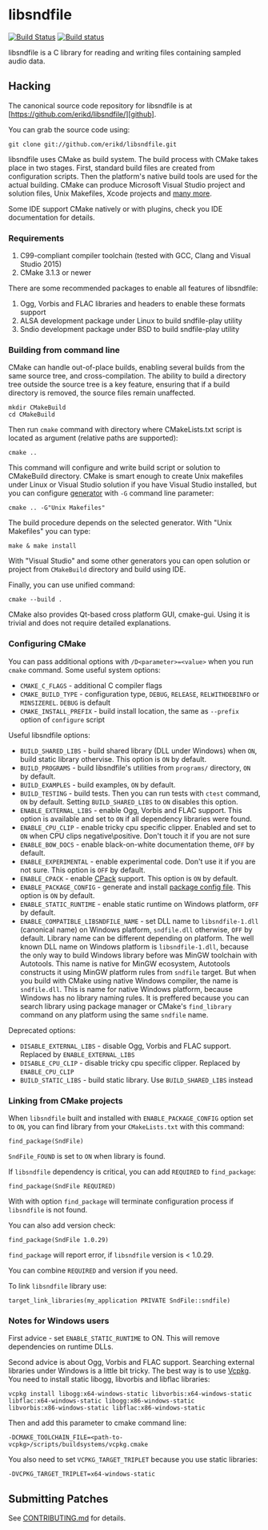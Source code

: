 # libsndfile

[![Build Status](https://secure.travis-ci.org/erikd/libsndfile.svg?branch=master)](http://travis-ci.org/erikd/libsndfile)
[![Build status](https://ci.appveyor.com/api/projects/status/github/erikd/libsndfile?branch=master?svg=true)](https://ci.appveyor.com/project/Erik13183/libsndfile)

libsndfile is a C library for reading and writing files containing sampled audio
data.

## Hacking

The canonical source code repository for libsndfile is at
[https://github.com/erikd/libsndfile/][github].

You can grab the source code using:

    git clone git://github.com/erikd/libsndfile.git

libsndfile uses CMake as build system. The build process with CMake takes place
in two stages. First, standard build files are created from configuration
scripts. Then the platform's native build tools are used for the actual
building. CMake can produce Microsoft Visual Studio project and solution files,
Unix Makefiles, Xcode projects and
[many more](https://cmake.org/cmake/help/latest/manual/cmake-generators.7.html).

Some IDE support CMake natively or with plugins, check you IDE documentation
 for details.

### Requirements

1. C99-compliant compiler toolchain (tested with GCC, Clang and Visual
   Studio 2015)
2. CMake 3.1.3 or newer

There are some recommended packages to enable all features of libsndfile:

1. Ogg, Vorbis and FLAC libraries and headers to enable these formats support
2. ALSA development package under Linux to build sndfile-play utility
3. Sndio development package under BSD to build sndfile-play utility

### Building from command line

CMake can handle out-of-place builds, enabling several builds from
the same source tree, and cross-compilation. The ability to build a directory
tree outside the source tree is a key feature, ensuring that if a build
directory is removed, the source files remain unaffected.

    mkdir CMakeBuild
    cd CMakeBuild

Then run `cmake` command with directory where CMakeLists.txt script is located
as argument (relative paths are supported):

    cmake ..

This command will configure and write build script or solution to CMakeBuild
directory. CMake is smart enough to create Unix makefiles under Linux or Visual
Studio solution if you have Visual Studio installed, but you can configure
[generator](https://cmake.org/cmake/help/latest/manual/cmake-generators.7.html)
with `-G` command line parameter:

    cmake .. -G"Unix Makefiles"

The build procedure depends on the selected generator. With "Unix Makefiles" you
can type:

    make & make install

With "Visual Studio" and some other generators you can open solution or project
from `CMakeBuild` directory and build using IDE.

Finally, you can use unified command:

    cmake --build .

CMake also provides Qt-based cross platform GUI, cmake-gui. Using it is trivial
and does not require detailed explanations.

### Configuring CMake

You can pass additional options with `/D<parameter>=<value>` when you run
`cmake` command. Some useful system options:

* `CMAKE_C_FLAGS` - additional C compiler flags
* `CMAKE_BUILD_TYPE` - configuration type, `DEBUG`, `RELEASE`, `RELWITHDEBINFO`
  or `MINSIZEREL`. `DEBUG` is default
* `CMAKE_INSTALL_PREFIX` - build install location, the same as `--prefix` option
  of `configure` script

 Useful libsndfile options:

* `BUILD_SHARED_LIBS` - build shared library (DLL under Windows) when `ON`,
  build static library othervise. This option is `ON` by default.
* `BUILD_PROGRAMS` - build libsndfile's utilities from `programs/` directory,
  `ON` by default.
* `BUILD_EXAMPLES` - build examples, `ON` by default.
* `BUILD_TESTING` - build tests. Then you can run tests with `ctest` command,
  `ON` by default. Setting `BUILD_SHARED_LIBS` to `ON` disables this option.
* `ENABLE_EXTERNAL_LIBS` - enable Ogg, Vorbis and FLAC support. This option is
  available and set to `ON` if all dependency libraries were found.
* `ENABLE_CPU_CLIP` - enable tricky cpu specific clipper. Enabled and set to
  `ON` when CPU clips negative\positive. Don't touch it if you are not sure
* `ENABLE_BOW_DOCS` - enable black-on-white documentation theme, `OFF` by
  default.
* `ENABLE_EXPERIMENTAL` - enable experimental code. Don't use it if you are
  not sure. This option is `OFF` by default.
* `ENABLE_CPACK` - enable [CPack](https://cmake.org/cmake/help/latest/module/CPack.html) support.
  This option is `ON` by default.
* `ENABLE_PACKAGE_CONFIG` - generate and install [package config file](https://cmake.org/cmake/help/latest/manual/cmake-packages.7.html#config-file-packages).
  This option is `ON` by default.
* `ENABLE_STATIC_RUNTIME` - enable static runtime on Windows platform, `OFF` by
  default.
* `ENABLE_COMPATIBLE_LIBSNDFILE_NAME` - set DLL name to `libsndfile-1.dll`
  (canonical name) on Windows platform, `sndfile.dll` otherwise, `OFF` by
  default. Library name can be different depending on platform. The well known
  DLL name on Windows platform is `libsndfile-1.dll`, because the only way to
  build Windows library before was MinGW toolchain with Autotools. This name
  is native for MinGW ecosystem, Autotools constructs it using MinGW platform
  rules from `sndfile` target. But when you build with CMake using native
  Windows compiler, the name is `sndfile.dll`. This is name for native Windows
  platform, because Windows has no library naming rules. It is preffered
  because you can search library using package manager or CMake's
  `find_library` command on any platform using the same `sndfile` name.

Deprecated options:

* `DISABLE_EXTERNAL_LIBS` - disable Ogg, Vorbis and FLAC support. Replaced by
  `ENABLE_EXTERNAL_LIBS`
* `DISABLE_CPU_CLIP` - disable tricky cpu specific clipper. Replaced by
  `ENABLE_CPU_CLIP`
* `BUILD_STATIC_LIBS` - build static library. Use `BUILD_SHARED_LIBS` instead

### Linking from CMake projects

When `libsndfile` built and installed with `ENABLE_PACKAGE_CONFIG` option set
 to `ON`, you can find library from your `CMakeLists.txt` with this command:

    find_package(SndFile)

`SndFile_FOUND` is set to `ON` when library is found.

If `libsndfile` dependency is critical, you can add `REQUIRED` to
 `find_package`:

    find_package(SndFile REQUIRED)

With with option `find_package` will terminate configuration process
 if `libsndfile` is not found.

You can also add version check:

    find_package(SndFile 1.0.29)

`find_package` will report error, if `libsndfile` version is < 1.0.29.

You can combine `REQUIRED` and version if you need.

To link `libsndfile` library use:

    target_link_libraries(my_application PRIVATE SndFile::sndfile)

### Notes for Windows users

First advice - set `ENABLE_STATIC_RUNTIME` to ON. This will remove dependencies
on runtime DLLs.

Second advice is about Ogg, Vorbis and FLAC support. Searching external
libraries under Windows is a little bit tricky. The best way is to use
[Vcpkg](https://github.com/Microsoft/vcpkg). You need to install static libogg,
libvorbis and libflac libraries:

    vcpkg install libogg:x64-windows-static libvorbis:x64-windows-static
    libflac:x64-windows-static libogg:x86-windows-static
    libvorbis:x86-windows-static libflac:x86-windows-static

Then and add this parameter to cmake command line:

    -DCMAKE_TOOLCHAIN_FILE=<path-to-vcpkg>/scripts/buildsystems/vcpkg.cmake

You also need to set `VCPKG_TARGET_TRIPLET` because you use static libraries:

    -DVCPKG_TARGET_TRIPLET=x64-windows-static

## Submitting Patches

See [CONTRIBUTING.md](CONTRIBUTING.md) for details.

[brew]: http://brew.sh/
[github]: https://github.com/erikd/libsndfile/
[BuildingForAndroid]: https://github.com/erikd/libsndfile/blob/master/Building-for-Android.md
